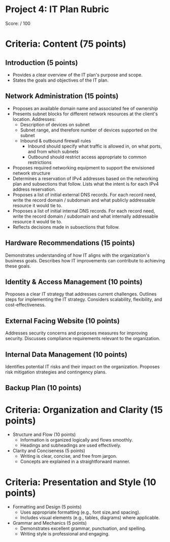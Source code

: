 # Project 4: IT Plan Rubric

Score: / 100

# Criteria: Content (75 points)

## Introduction (5 points)
- Provides a clear overview of the IT plan's purpose and scope.
- States the goals and objectives of the IT plan.
## Network Administration (15 points)
- Proposes an available domain name and associated fee of ownership
- Presents subnet blocks for different network resources at the client's location.  Addresses:
    - Description of devices on subnet
    - Subnet range, and therefore number of devices supported on the subnet
    - Inbound & outbound firewall rules
        - Inbound should specify what traffic is allowed in, on what ports, and from which subnets
        - Outbound should restrict access appropriate to common restrictions
- Proposes required networking equipment to support the envisioned network structure
- Determines a reservation of IPv4 addresses based on the networking plan and subsections that follow.  Lists what the intent is for each IPv4 address reservation.
- Proposes a list of initial external DNS records.  For each record need, write the record domain / subdomain and what publicly addressable resource it would tie to.
- Proposes a list of initial internal DNS records.  For each record need, write the record domain / subdomain and what internally addressable resource it would tie to.
- Reflects decisions made in subsections that follow.
## Hardware Recommendations (15 points)
Demonstrates understanding of how IT aligns with the organization's business goals.
Describes how IT improvements can contribute to achieving these goals.
## Identity & Access Management (10 points)
Proposes a clear IT strategy that addresses current challenges.
Outlines steps for implementing the IT strategy.
Considers scalability, flexibility, and cost-effectiveness.
## External Facing Website (10 points)
Addresses security concerns and proposes measures for improving security.
Discusses compliance requirements relevant to the organization.
## Internal Data Management (10 points)
Identifies potential IT risks and their impact on the organization.
Proposes risk mitigation strategies and contingency plans.
## Backup Plan (10 points)

# Criteria: Organization and Clarity (15 points)

- Structure and Flow (10 points)
    - Information is organized logically and flows smoothly.
    - Headings and subheadings are used effectively.
- Clarity and Conciseness (5 points)
    - Writing is clear, concise, and free from jargon.
    - Concepts are explained in a straightforward manner.

# Criteria: Presentation and Style (10 points)

- Formatting and Design (5 points)
    - Uses appropriate formatting (e.g., font size,and spacing).
    - Includes visual elements (e.g., tables, diagrams) where applicable.
- Grammar and Mechanics (5 points)
    - Demonstrates excellent grammar, punctuation, and spelling.
    - Writing style is professional and engaging.